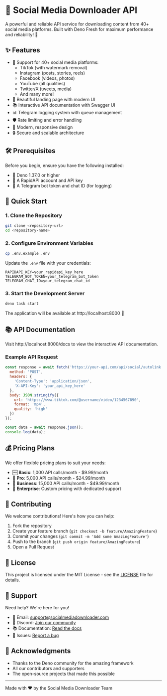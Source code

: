 # 🚀 Social Media Downloader API

A powerful and reliable API service for downloading content from 40+ social media platforms. Built with Deno Fresh for maximum performance and reliability! 💪

## ✨ Features

- 📱 Support for 40+ social media platforms:
  - TikTok (with watermark removal)
  - Instagram (posts, stories, reels)
  - Facebook (videos, photos)
  - YouTube (all qualities)
  - Twitter/X (tweets, media)
  - And many more!
- 🎨 Beautiful landing page with modern UI
- 📚 Interactive API documentation with Swagger UI
- 📊 Telegram logging system with queue management
- 🛡️ Rate limiting and error handling
- 💅 Modern, responsive design
- 🔒 Secure and scalable architecture

## 🛠️ Prerequisites

Before you begin, ensure you have the following installed:
- 🦕 Deno 1.37.0 or higher
- 🔑 A RapidAPI account and API key
- 🤖 A Telegram bot token and chat ID (for logging)

## 🚀 Quick Start

### 1. Clone the Repository

```bash
git clone <repository-url>
cd <repository-name>
```

### 2. Configure Environment Variables

```bash
cp .env.example .env
```

Update the `.env` file with your credentials:
```env
RAPIDAPI_KEY=your_rapidapi_key_here
TELEGRAM_BOT_TOKEN=your_telegram_bot_token
TELEGRAM_CHAT_ID=your_telegram_chat_id
```

### 3. Start the Development Server

```bash
deno task start
```

The application will be available at http://localhost:8000 🎉

## 📚 API Documentation

Visit http://localhost:8000/docs to view the interactive API documentation.

### Example API Request

```javascript
const response = await fetch('https://your-api.com/api/social/autolink', {
  method: 'POST',
  headers: {
    'Content-Type': 'application/json',
    'X-API-Key': 'your_api_key_here'
  },
  body: JSON.stringify({
    url: 'https://www.tiktok.com/@username/video/1234567890',
    format: 'mp4',
    quality: 'high'
  })
});

const data = await response.json();
console.log(data);
```

## 💰 Pricing Plans

We offer flexible pricing plans to suit your needs:

- 🆓 **Basic**: 1,000 API calls/month - $9.99/month
- 💼 **Pro**: 5,000 API calls/month - $24.99/month
- 🌟 **Business**: 15,000 API calls/month - $49.99/month
- 🏢 **Enterprise**: Custom pricing with dedicated support

## 🤝 Contributing

We welcome contributions! Here's how you can help:

1. Fork the repository
2. Create your feature branch (`git checkout -b feature/AmazingFeature`)
3. Commit your changes (`git commit -m 'Add some AmazingFeature'`)
4. Push to the branch (`git push origin feature/AmazingFeature`)
5. Open a Pull Request

## 📝 License

This project is licensed under the MIT License - see the [LICENSE](LICENSE) file for details.

## 🌟 Support

Need help? We're here for you!

- 📧 Email: support@socialmediadownloader.com
- 💬 Discord: [Join our community](https://discord.gg/socialmediadownloader)
- 📚 Documentation: [Read the docs](https://docs.socialmediadownloader.com)
- 🐛 Issues: [Report a bug](https://github.com/yourusername/social-media-downloader/issues)

## 🙏 Acknowledgments

- Thanks to the Deno community for the amazing framework
- All our contributors and supporters
- The open-source projects that made this possible

---
Made with ❤️ by the Social Media Downloader Team
